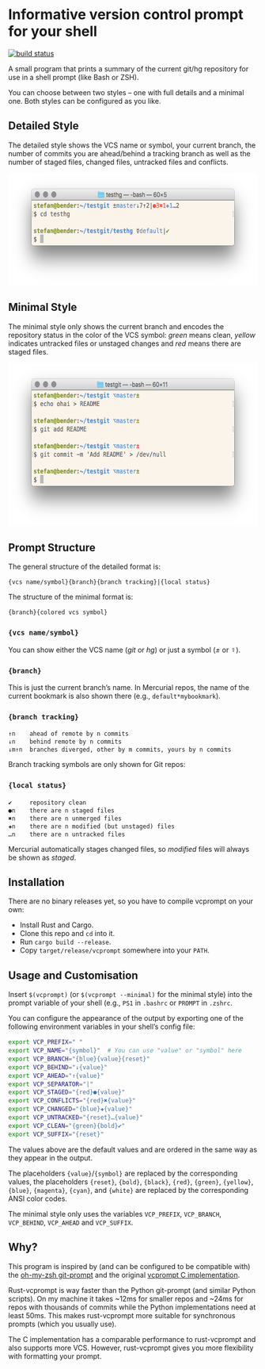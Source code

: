 Informative version control prompt for your shell
=================================================

[![build status](https://gitlab.com/sscherfke/rust-vcprompt/badges/master/build.svg)](https://gitlab.com/sscherfke/rust-vcprompt/commits/master)

A small program that prints a summary of the current git/hg repository for use
in a shell prompt (like Bash or ZSH).

You can choose between two styles – one with full details and a minimal one.
Both styles can be configured as you like.


## Detailed Style

The detailed style shows the VCS name or symbol, your current branch, the
number of commits you are ahead/behind a tracking branch as well as the number
of staged files, changed files, untracked files and conflicts.

<img src="vcprompt-detailed.png" width="602" height="226" alt="vcprompt’s detailed style">


## Minimal Style

The minimal style only shows the current branch and encodes the repository
status in the color of the VCS symbol: *green* means clean, *yellow* indicates
untracked files or unstaged changes and *red* means there are staged files.

<img src="vcprompt-minimal.png" width="602" height="328" alt="vcprompt’s minimal style">


## Prompt Structure

The general structure of the detailed format is:
```
{vcs name/symbol}{branch}{branch tracking}|{local status}
```
The structure of the minimal format is:
```
{branch}{colored vcs symbol}
```

### `{vcs name/symbol}`

You can show either the VCS name (*git* or *hg*) or just a symbol (*±* or
*☿*).

### `{branch}`

This is just the current branch’s name.  In Mercurial repos, the name of the
current bookmark is also shown there (e.g., `default*mybookmark`).

### `{branch tracking}`

```
↑n    ahead of remote by n commits
↓n    behind remote by n commits
↓m↑n  branches diverged, other by m commits, yours by n commits
```

Branch tracking symbols are only shown for Git repos:

### `{local status}`

```
✔     repository clean
●n    there are n staged files
✖n    there are n unmerged files
✚n    there are n modified (but unstaged) files
…n    there are n untracked files
```

Mercurial automatically stages changed files, so *modified* files will always
be shown as *staged*.

## Installation

There are no binary releases yet, so you have to compile vcprompt on your own:

- Install Rust and Cargo.
- Clone this repo and `cd` into it.
- Run `cargo build --release`.
- Copy `target/release/vcprompt` somewhere into your `PATH`.


## Usage and Customisation

Insert `$(vcprompt)` (or `$(vcprompt --minimal)` for the minimal style) into
the prompt variable of your shell (e.g., `PS1` in `.bashrc` or `PROMPT` in
`.zshrc`.

You can configure the appearance of the output by exporting one of the
following environment variables in your shell’s config file:

```bash
export VCP_PREFIX=" "
export VCP_NAME="{symbol}"  # You can use "value" or "symbol" here
export VCP_BRANCH="{blue}{value}{reset}"
export VCP_BEHIND="↓{value}"
export VCP_AHEAD="↑{value}"
export VCP_SEPARATOR="|"
export VCP_STAGED="{red}●{value}"
export VCP_CONFLICTS="{red}✖{value}"
export VCP_CHANGED="{blue}✚{value}"
export VCP_UNTRACKED="{reset}…{value}"
export VCP_CLEAN="{green}{bold}✔"
export VCP_SUFFIX="{reset}"
```

The values above are the default values and are ordered in the same
way as they appear in the output.

The placeholders `{value}`/`{symbol}` are replaced by the corresponding values,
the placeholders `{reset}`, `{bold}`, `{black}`, `{red}`, `{green}`,
`{yellow}`, `{blue}`, `{magenta}`, `{cyan}`, and `{white}` are replaced by the
corresponding ANSI color codes.

The minimal style only uses the variables `VCP_PREFIX`, `VCP_BRANCH`,
`VCP_BEHIND`, `VCP_AHEAD` and `VCP_SUFFIX`.


## Why?

This program is inspired by (and can be configured to be compatible with) the
[oh-my-zsh
git-prompt](https://github.com/robbyrussell/oh-my-zsh/tree/master/plugins/git-prompt)
and the original [vcprompt
C implementation](https://bitbucket.org/gward/vcprompt).

Rust-vcprompt is way faster than the Python git-prompt (and similar Python
scripts).  On my machine it takes ~12ms for smaller repos and ~24ms for repos
with thousands of commits while the Python implementations need at least 50ms.
This makes rust-vcprompt more suitable for synchronous prompts (which you
usually use).

The C implementation has a comparable performance to rust-vcprompt and also
supports more VCS.  However, rust-vcprompt gives you more flexibility with
formatting your prompt.
